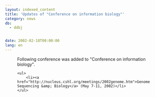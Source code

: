 ```yaml
---
layout: indexed_content
title: 'Updates of "Conference on information biology"'
category: news
db:
  - ddbj


date: 2002-02-18T00:00:00
lang: en
---
```


<dd>Following conference was added to "Conference on information biology".

    <ul>
        <li><a href="http://nucleus.cshl.org/meetings/2002genome.htm">Genome Sequencing &amp; Biology</a> (May 7-11, 2002)</li>
    </ul>
</dd>
